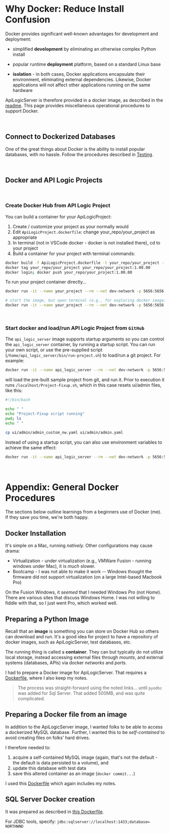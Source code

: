 # Why Docker: Reduce Install Confusion

Docker provides significant well-known advantages for development and deployment:</summary>

* simplified __development__ by eliminating an otherwise complex Python install

* popular runtime __deployment__ platform, based on a standard Linux base

* __isolation__ - in both cases, Docker applications encapsulate their environment, eliminating external dependencies.  Likewise, Docker applications will not affect other applications running on the same hardware

ApiLogicServer is therefore provided in a docker image, as described in the [readme](https://github.com/valhuber/ApiLogicServer/blob/main/README.md).  This page provides miscellaneous operational procedures to support Docker.

&nbsp;

## Connect to Dockerized Databases

One of the great things about Docker is the ability to install popular databases, with no hassle.  Follow the procedures described in [Testing](https://github.com/valhuber/ApiLogicServer/wiki/Testing).

&nbsp;

## Docker and API Logic Projects

&nbsp;

### Create Docker Hub from API Logic Project

You can build a container for your ApiLogicProject:

1. Create / customize your project as your normally would
2. Edit `ApiLogicProject.dockerfile`: change your_repo/your_project as appropriate
3. In terminal (not in VSCode docker - docker is not installed there), cd to your project
4. Build a container for your project with terminal commands:

```bash
docker build -f ApiLogicProject.dockerfile -t your_repo/your_project --rm .
docker tag your_repo/your_project your_repo/your_project:1.00.00
docker login; docker push your_repo/your_project:1.00.00
```

To run your project container directly...

```bash
docker run -it --name your_project --rm --net dev-network -p 5656:5656 -p 5002:5002 -v ${PWD}:/localhost your_repo/your_project

# start the image, but open terminal (e.g., for exploring docker image)
docker run -it --name your_project --rm --net dev-network -p 5656:5656 -p 5002:5002 -v ${PWD}:/localhost your_repo/your_project bash
```

&nbsp;

### Start docker and load/run API Logic Project from `GitHub`

The `api_logic_server` image supports startup arguments so you can control the `api_logic_server` container, by running a startup script.  You can run your own script, or use the pre-supplied script (`/home/api_logic_server/bin/run-project.sh`) to load/run a git project.  For example:

```bash
docker run -it --name api_logic_server --rm --net dev-network -p 5656:5656 -p 5002:5002 -v ${PWD}:/localhost apilogicserver/api_logic_server sh /home/api_logic_server/bin/run-project.sh https://github.com/valhuber/Tutorial-ApiLogicProject.git /localhost/Project-Fixup.sh
```

will load the pre-built sample project from git, and run it.  Prior to execution it runs `/localhost/Project-Fixup.sh`, which in this case resets ui/admin files, like this:

```bash
#!/bin/bash

echo " "
echo "Project-Fixup script running"
pwd; ls
echo " "

cp ui/admin/admin_custom_nw.yaml ui/admin/admin.yaml
```

Instead of using a startup script, you can also use environment variables to achieve the same effect:

```bash
docker run -it --name api_logic_server --rm --net dev-network -p 5656:5656 -p 5002:5002 -v ${PWD}:/localhost   -e APILOGICSERVER_GIT='https://github.com/valhuber/Tutorial-ApiLogicProject.git' -e APILOGICSERVER_FIXUP='/localhost/Project-Fixup.sh' apilogicserver/api_logic_server
```

&nbsp;

# Appendix: General Docker Procedures

The sections below outline learnings from a beginners use of Docker (me).  If they save you time, we're both happy.

## Docker Installation

It's simple on a Mac, running _natively._  Other configurations may cause drama:

* Virtualization - under virtualization (e.g., VMWare Fusion - running windows under Mac), it is _much_ slower.
* Bootcamp - I was not able to make it work -- Windows thought the firmware did not support virtualization (on a large Intel-based Macbook Pro)

On the Fusion Windows, it *seemed* that I needed Windows _Pro_ (not _Home_).  There are various sites that
discuss Windows Home.  I was not willing to fiddle with that, so I just went Pro, which worked well.

## Preparing a Python Image

Recall that an **image** is something you can store on Docker Hub so others can download and run.  It's a good idea for project to have a repository of docker images, such as ApiLogicServer, test databases, etc.

The running thing is called a **container**.  They can but typically do not utilize local storage, instead accessing external files through _mounts_, and external systems (databases, APIs) via docker _networks_ and _ports_.

I had to prepare a Docker image for ApiLogicServer.  That requires a [Dockerfile](https://github.com/valhuber/ApiLogicServer/blob/main/docker/Dockerfile-main.Dockerfile), where I also keep my notes.

> The process was straight-forward using the noted links... until `pyodbc` was added for Sql Server.  That added 500MB, and was quite complicated.

## Preparing a Docker file from an image

In addition to the ApiLogicServer image, I wanted folks to be able to access a dockerized MySQL database.  Further, I wanted this to be *self-contained* to avoid creating files on folks' hard drives.

I therefore needed to:

1. acquire a self-contained MySQL image (again, that's not the default - the default is data persisted to a volume), and
2. update this database with test data
3. save this altered container as an image (`docker commit...`)

I used this [Dockerfile](https://github.com/valhuber/ApiLogicServer/blob/main/tests/docker_databases/Dockerfile-MySQL-container-data) which again includes my notes.


## SQL Server Docker creation

It was prepared as described in [this Dockerfile](https://github.com/valhuber/ApiLogicServer/blob/main/tests/docker_databases/Dockerfile-SqlSvr-instructions).

For JDBC tools, specify: ```jdbc:sqlserver://localhost:1433;database= NORTHWND```
